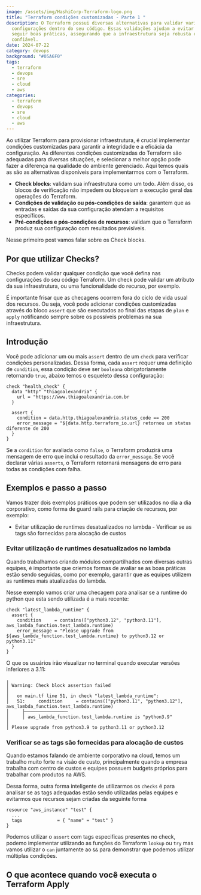 ```yaml
---
image: /assets/img/HashiCorp-Terraform-logo.png
title: "Terraform condições customizadas - Parte 1 "
description: O Terraform possui diversas alternativas para validar variáveis e
  configurações dentro do seu código. Essas validações ajudam a evitar erros e
  seguir boas práticas, assegurando que a infraestrutura seja robusta e
  confiável.
date: 2024-07-22
category: devops
background: "#05A6F0"
tags:
  - terraform
  - devops
  - sre
  - cloud
  - aws
categories:
  - terraform
  - devops
  - sre
  - cloud
  - aws
---
```

Ao utilizar Terraform para provisionar infraestrutura, é crucial implementar condições customizadas para garantir a integridade e a eficácia da configuração. As diferentes condições customizadas do Terraform são adequadas para diversas situações, e selecionar a melhor opção pode fazer a diferença na qualidade do ambiente gerenciado. Aqui temos quais as são as alternativas disponíveis para implementarmos com o Terraform.

- **Check blocks**: validam sua infraestrutura como um todo. Além disso, os blocos de verificação não impedem ou bloqueiam a execução geral das operações do Terraform.
- **Condições de validação ou pós-condições de saída**: garantem que as entradas e saídas da sua configuração atendam a requisitos específicos.
- **Pré-condições e pós-condições de recursos**: validam que o Terraform produz sua configuração com resultados previsíveis.

N﻿esse primeiro post vamos falar sobre os Check blocks.

## Por que utilizar Checks?

Checks podem validar qualquer condição que você defina nas configurações do seu código Terraform. Um check pode validar um atributo da sua infraestrutura, ou uma funcionalidade do recurso, por exemplo. 

É ﻿importante frisar que as checagens ocorrem fora do ciclo de vida usual dos recursos. Ou seja, você pode adicionar condições customizadas através do bloco `assert` que são executados ao final das etapas de `plan` e `apply` notificando sempre sobre os possíveis problemas na sua infraestrutura.

## Introdução

Você pode adicionar um ou mais `assert` dentro de um `check` para verificar condições personalizadas. Dessa forma, cada `assert` requer uma definição de `condition`, essa condição deve ser `booleana` obrigatoriamente retornando `true`, abaixo temos o esqueleto dessa configuração:

```
check "health_check" {
  data "http" "thiagoalexandria" {
    url = "https://www.thiagoalexandria.com.br
  }

  assert {
    condition = data.http.thiagoalexandria.status_code == 200
    error_message = "${data.http.terraform_io.url} retornou um status diferente de 200
  }
}
```

Se a `condition` for avaliada como `false`, o Terraform produzirá uma mensagem de erro que inclui o resultado da `error_message`. Se você declarar várias `asserts`, o Terraform retornará mensagens de erro para todas as condições com falha.

## Exemplos e passo a passo

V﻿amos trazer dois exemplos práticos que podem ser utilizados no dia a dia corporativo, como forma de guard rails para criação de recursos, por exemplo: 

- Evitar utilização de runtimes desatualizados no lambda
-﻿ Verificar se as tags são fornecidas para alocação de custos
 ﻿
### Evitar utilização de runtimes desatualizados no lambda

Q﻿uando trabalhamos criando módulos compartilhados com diversas outras equipes, é importante que criemos formas de avaliar se as boas práticas estão sendo seguidas, como por exemplo, garantir que as equipes utilizem as runtimes mais atualizadas do lambda.

N﻿esse exemplo vamos criar uma checagem para analisar se a runtime do python que esta sendo utilizada é a mais recente:

```
check "latest_lambda_runtime" {
  assert {
    condition     = contains(["python3.12", "python3.11"], aws_lambda_function.test_lambda.runtime)
    error_message = "Please upgrade from ${aws_lambda_function.test_lambda.runtime} to python3.12 or python3.11"
  }
}
```

O que os usuários irão visualizar no terminal quando executar versões inferiores a 3.11:

```
╷
│ Warning: Check block assertion failed
│
│   on main.tf line 51, in check "latest_lambda_runtime":
│   51:     condition     = contains(["python3.11", "python3.12"], aws_lambda_function.test_lambda.runtime)
│     ├────────────────
│     │ aws_lambda_function.test_lambda.runtime is "python3.9"
│
│ Please upgrade from python3.9 to python3.11 or python3.12
```

### Verificar se as tags são fornecidas para alocação de custos

Quando estamos falando de ambiente corporativo na cloud, temos um trabalho muito forte na visão de custo, principalmente quando a empresa trabalha com centro de custos e equipes possuem budgets próprios para trabalhar com produtos na AWS.

D﻿essa forma, outra forma inteligente de utilizarmos os `checks` é para analisar se as tags adequadas estão sendo utilizadas pelas equipes e evitarmos que recursos sejam criadas da seguinte forma

```
resource "aws_instance" "test" {
  ...
  tags             = { "name" = "test" }
}
``` 

Podemos utilizar o `assert` com tags especificas presentes no check, podemo implementar utilizando as funções do Terraform `lookup` ou `try` mas vamos utilizar o `can` juntamente ao `&&` para demonstrar que podemos utilizar múltiplas condições.

##  O que acontece quando você executa o Terraform Apply
